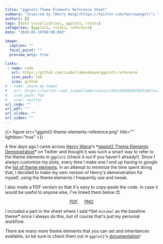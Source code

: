 ```yaml
---
title: "ggplot2 Theme Elements Reference Sheet"
summary: "Inspired by [Henry Wang](https://twitter.com/henrywangnl)❜s ❝[ggplot2 Theme Elements Demonstration](https://henrywang.nl/ggplot2-theme-elements-demonstration/)❞, I created one for myself displaying all of the elements I frequently use and always google. Feel free to download and use it as well!"
authors: []
tags: [data visualizations, ggplot2, rstats]
categories: [ggplot2, rstats, reference]
date: "2020-05-19T00:00:00Z"

image:
  caption: ""
  focal_point: ""
  preview_only: true

links:
 - name: code
   url: https://github.com/isabellabenabaye/ggplot2-reference
   icon_pack: fab
   icon: github
# - name: share my tweet
#   url: https://twitter.com/_isabellamb/status/1261162040107823104?s=20
#   icon_pack: fab
#   icon: twitter
url_code: ""
url_pdf: ""
url_slides: ""
url_video: ""
---
```

{{< figure src="ggplot2-theme-elements-reference.png" title="" lightbox="true" >}}

A few days ago I came across [Henry Wang](https://twitter.com/henrywangnl)❜s ❝[ggplot2 Theme Elements Demonstration](https://henrywang.nl/ggplot2-theme-elements-demonstration/)❞ on Twitter and thought it was such a smart way to refer to the theme elements in `ggplot2` (check it out if you haven't already!). Since I always customize my plots, every time I make one I end up having to google the [list of theme elements](https://ggplot2.tidyverse.org/reference/theme.html). In an attempt to minimize the time spent doing that, I decided to make my own version of Henry's demonstration for myself, using the theme elements I frequently use and tweak.

I also made a PDF version so that it's easy to copy-paste the code. In case it would be useful to anyone else, I've linked them below 😊
<center>
<p class="btn-articles"><a href="https://isabella-b.com/files/ggplot2-theme-elements-reference.pdf" class="btn btn-articles"><i class="fas fa-arrow-circle-down pr-1" aria-hidden="true"></i> PDF </a> &emsp;
<a href="https://isabella-b.com/files/ggplot2-theme-elements-reference.png" class="btn btn-articles"><i class="fas fa-arrow-circle-down pr-1" aria-hidden="true"></i> PNG </a>
</p></i>
</center>

I included a part in the sheet where I said ❝Set `minimal` as the baseline theme❞ since I always do this, but of course that's just my personal workflow.

There are *many* more theme elements that you can set and inheritances available, so be sure to check them out in `ggplot2`'s [documentation](https://ggplot2.tidyverse.org/reference/theme.html)!